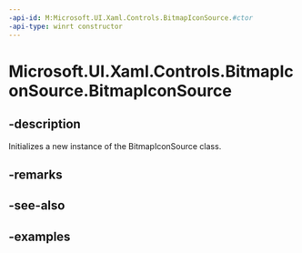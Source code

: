 ```yaml
---
-api-id: M:Microsoft.UI.Xaml.Controls.BitmapIconSource.#ctor
-api-type: winrt constructor
---
```

<!-- Method syntax.
public BitmapIconSource.BitmapIconSource()
-->

# Microsoft.UI.Xaml.Controls.BitmapIconSource.BitmapIconSource


## -description

Initializes a new instance of the BitmapIconSource class.


## -remarks


## -see-also


## -examples


